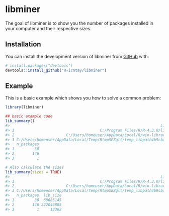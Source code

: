 
<!-- README.md is generated from README.Rmd. Please edit that file -->

# libminer

<!-- badges: start -->
<!-- badges: end -->

The goal of libminer is to show you the number of packages installed in
your computer and their respective sizes.

## Installation

You can install the development version of libminer from
[GitHub](https://github.com/) with:

``` r
# install.packages("devtools")
devtools::install_github("R-icntay/libminer")
```

## Example

This is a basic example which shows you how to solve a common problem:

``` r
library(libminer)

## basic example code
lib_summary()
#>                                                                   Library
#> 1                                      C:/Program Files/R/R-4.3.0/library
#> 2                       C:/Users/homeuser/AppData/Local/R/win-library/4.3
#> 3 C:/Users/homeuser/AppData/Local/Temp/RtmpSEZglt/temp_libpath4b9cbad27ff
#>   n_packages
#> 1         30
#> 2        146
#> 3          1

# Also calculate the sizes
lib_summary(sizes = TRUE)
#>                                                                   Library
#> 1                                      C:/Program Files/R/R-4.3.0/library
#> 2                       C:/Users/homeuser/AppData/Local/R/win-library/4.3
#> 3 C:/Users/homeuser/AppData/Local/Temp/RtmpSEZglt/temp_libpath4b9cbad27ff
#>   n_packages  lib_size
#> 1         30  68685145
#> 2        146 222046885
#> 3          1     13362
```

